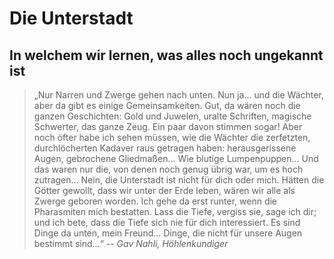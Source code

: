 # Die Unterstadt

## In welchem wir lernen, was alles noch ungekannt ist

> „Nur Narren und Zwerge gehen nach unten. Nun ja... und die Wächter, aber da gibt es einige Gemeinsamkeiten. Gut, da wären noch die ganzen Geschichten: Gold und Juwelen, uralte Schriften, magische Schwerter, das ganze Zeug. Ein paar davon stimmen sogar! Aber noch öfter habe ich sehen müssen, wie die Wächter die zerfetzten, durchlöcherten Kadaver raus getragen haben: herausgerissene Augen, gebrochene Gliedmaßen... Wie blutige Lumpenpuppen... Und das waren nur die, von denen noch genug übrig war, um es hoch zutragen...
> Nein, die Unterstadt ist nicht für dich oder mich. Hätten die Götter gewollt, dass wir unter der Erde leben, wären wir alle als Zwerge geboren worden. Ich gehe da erst runter, wenn die Pharasmiten mich bestatten. Lass die Tiefe, vergiss sie, sage ich dir; und ich bete, dass die Tiefe sich nie für dich interessiert. Es sind Dinge da unten, mein Freund... Dinge, die nicht für unsere Augen bestimmt sind...“
> -- <cite>Gav Nahli, Höhlenkundiger</cite>
